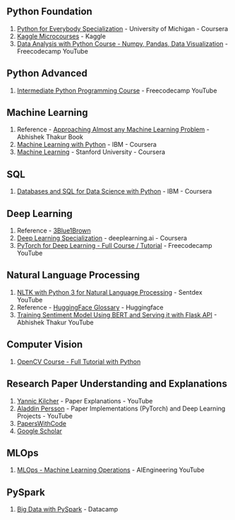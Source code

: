 ## Python Foundation
1. [Python for Everybody Specialization](https://www.coursera.org/specializations/python?) - University of Michigan - Coursera
2. [Kaggle Microcourses](https://www.kaggle.com/learn) - Kaggle
3. [Data Analysis with Python Course - Numpy, Pandas, Data Visualization](https://www.youtube.com/watch?v=GPVsHOlRBBI) - Freecodecamp YouTube

## Python Advanced
1. [Intermediate Python Programming Course](https://www.youtube.com/watch?v=HGOBQPFzWKo) - Freecodecamp YouTube

## Machine Learning
1. Reference - [Approaching Almost any Machine Learning Problem](https://github.com/abhi1thakur/approachingalmost/blob/master/AAAMLP.pdf) - Abhishek Thakur Book
2. [Machine Learning with Python](https://www.coursera.org/learn/machine-learning-with-python?specialization=ibm-data-science) - IBM - Coursera
3. [Machine Learning](https://www.coursera.org/learn/machine-learning) - Stanford University - Coursera

## SQL
1. [Databases and SQL for Data Science with Python](https://www.coursera.org/learn/sql-data-science?specialization=ibm-data-science) - IBM - Coursera

## Deep Learning
1. Reference - [3Blue1Brown](https://www.youtube.com/channel/UCYO_jab_esuFRV4b17AJtAw)
2. [Deep Learning Specialization](https://www.coursera.org/specializations/deep-learning) - deeplearning.ai - Coursera
3. [PyTorch for Deep Learning - Full Course / Tutorial](https://www.youtube.com/watch?v=GIsg-ZUy0MY&t=2s) - Freecodecamp YouTube

## Natural Language Processing
1. [NLTK with Python 3 for Natural Language Processing](https://www.youtube.com/playlist?list=PLQVvvaa0QuDf2JswnfiGkliBInZnIC4HL) - Sentdex YouTube
2. Reference - [HuggingFace Glossary](https://huggingface.co/transformers/glossary.html) - Huggingface
3. [Training Sentiment Model Using BERT and Serving it with Flask API](https://www.youtube.com/watch?v=hinZO--TEk4&t=3427s) - Abhishek Thakur YouTube

## Computer Vision
1. [OpenCV Course - Full Tutorial with Python](https://www.youtube.com/watch?v=oXlwWbU8l2o)

## Research Paper Understanding and Explanations
1. [Yannic Kilcher](https://www.youtube.com/channel/UCZHmQk67mSJgfCCTn7xBfew) - Paper Explanations - YouTube
2. [Aladdin Persson](https://www.youtube.com/c/AladdinPersson/featured) - Paper Implementations (PyTorch) and Deep Learning Projects - YouTube
3. [PapersWithCode](https://paperswithcode.com/) 
4. [Google Scholar](https://scholar.google.com/)

## MLOps
1. [MLOps - Machine Learning Operations](https://www.youtube.com/playlist?list=PL3N9eeOlCrP5a6OA473MA4KnOXWnUyV_J) - AIEngineering YouTube

## PySpark
1. [Big Data with PySpark](https://learn.datacamp.com/skill-tracks/big-data-with-pyspark?version=1) - Datacamp
